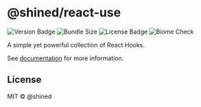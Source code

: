 # @shined/react-use

![Version Badge](https://img.shields.io/npm/v/@shined/react-use.svg)
![Bundle Size](https://pkg-size.dev/badge/bundle/108293)
![License Badge](https://img.shields.io/npm/l/%40shined%2Freact-use9)
![Biome Check](https://img.shields.io/badge/Checked_with-Biome-60a5fa?style=flat&logo=biome)

A simple yet powerful collection of React Hooks.

See [documentation](https://sheinsight.github.io/react-use/) for more information.

## License

MIT © @shined
